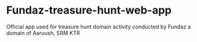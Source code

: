 # Fundaz-treasure-hunt-web-app
Official app used for treasure hunt domain activity conducted by Fundaz a domain of Aaruush, SRM KTR
